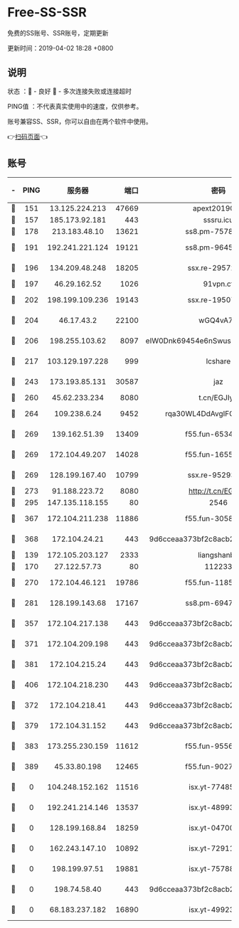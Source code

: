 # Free-SS-SSR

免费的SS账号、SSR账号，定期更新

更新时间：2019-04-02 18:28 +0800

## 说明

状态     ：🙂 - 良好 🙁 - 多次连接失败或连接超时

PING值   ：不代表真实使用中的速度，仅供参考。

账号兼容SS、SSR，你可以自由在两个软件中使用。

👉[扫码页面](https://liesauer.github.io/Free-SS-SSR/)👈

## 账号

|-|PING|服务器|端口|密码|加密方式|区域|
|:----:|:----:|:-----:|-----:|:----:|:----:|:----:|
|🙂|151|13.125.224.213|47669|apext2019001|chacha20|KR|
|🙂|157|185.173.92.181|443|sssru.icu|rc4-md5|RU|
|🙂|178|213.183.48.10|13621|ss8.pm-75785844|rc4-md5|RU|
|🙂|191|192.241.221.124|19121|ss8.pm-96452968|aes-256-cfb|US|
|🙂|196|134.209.48.248|18205|ssx.re-29572798|aes-256-cfb|US|
|🙂|197|46.29.162.52|1026|91vpn.cf|rc4-md5|RU|
|🙂|202|198.199.109.236|19143|ssx.re-19507417|aes-256-cfb|US|
|🙂|204|46.17.43.2|22100|wGQ4vA7D|aes-256-gcm|RU|
|🙂|206|198.255.103.62|8097|eIW0Dnk69454e6nSwuspv9DmS201tQ0D|aes-256-cfb|US|
|🙂|217|103.129.197.228|999|lcshare|aes-256-cfb|US|
|🙂|243|173.193.85.131|30587|jaz|aes-256-cfb|US|
|🙂|260|45.62.233.234|8080|t.cn/EGJIyrl|rc4-md5|CA|
|🙂|264|109.238.6.24|9452|rqa30WL4DdAvgIFG6Fs3znzTa|aes-256-cfb|FR|
|🙂|269|139.162.51.39|13409|f55.fun-65348713|aes-256-cfb|SG|
|🙂|269|172.104.49.207|14028|f55.fun-16558958|aes-256-cfb|SG|
|🙂|269|128.199.167.40|10799|ssx.re-95293945|aes-256-cfb|SG|
|🙂|273|91.188.223.72|8080|http://t.cn/EGJIyrl|rc4-md5|RU|
|🙂|295|147.135.118.155|80|2546|chacha20|US|
|🙂|367|172.104.211.238|11886|f55.fun-30589082|aes-256-cfb|US|
|🙂|368|172.104.24.21|443|9d6cceaa373bf2c8acb22e60b6a58be6|aes-256-cfb|US|
|🙂|139|172.105.203.127|2333|liangshanbo|chacha20|JP|
|🙂|170|27.122.57.73|80|112233|chacha20|HK|
|🙂|270|172.104.46.121|19786|f55.fun-11854129|aes-256-cfb|SG|
|🙂|281|128.199.143.68|17167|ss8.pm-69475230|aes-256-cfb|SG|
|🙂|357|172.104.217.138|443|9d6cceaa373bf2c8acb22e60b6a58be6|aes-256-cfb|US|
|🙂|371|172.104.209.198|443|9d6cceaa373bf2c8acb22e60b6a58be6|aes-256-cfb|US|
|🙂|381|172.104.215.24|443|9d6cceaa373bf2c8acb22e60b6a58be6|aes-256-cfb|US|
|🙂|406|172.104.218.230|443|9d6cceaa373bf2c8acb22e60b6a58be6|aes-256-cfb|US|
|🙁|372|172.104.218.41|443|9d6cceaa373bf2c8acb22e60b6a58be6|aes-256-cfb|US|
|🙁|379|172.104.31.152|443|9d6cceaa373bf2c8acb22e60b6a58be6|aes-256-cfb|US|
|🙁|383|173.255.230.159|11612|f55.fun-95562251|aes-256-cfb|US|
|🙁|389|45.33.80.198|12465|f55.fun-90274563|aes-256-cfb|US|
|🙁|0|104.248.152.162|11516|isx.yt-77485292|aes-256-cfb|SG|
|🙁|0|192.241.214.146|13537|isx.yt-48993541|aes-256-cfb|US|
|🙁|0|128.199.168.84|18259|isx.yt-04700697|aes-256-cfb|SG|
|🙁|0|162.243.147.10|10892|isx.yt-72911637|aes-256-cfb|US|
|🙁|0|198.199.97.51|19881|isx.yt-75788519|aes-256-cfb|US|
|🙁|0|198.74.58.40|443|9d6cceaa373bf2c8acb22e60b6a58be6|aes-256-cfb|US|
|🙁|0|68.183.237.182|16890|isx.yt-49923766|aes-256-cfb|SG|
